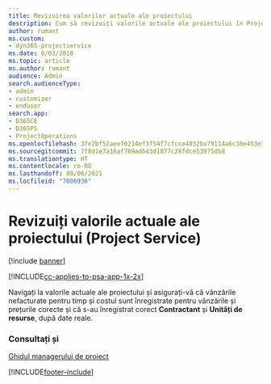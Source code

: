 ```yaml
---
title: Revizuirea valorilor actuale ale proiectului
description: Cum să revizuiți valorile actuale ale proiectului în Project Service
author: rumant
ms.custom:
- dyn365-projectservice
ms.date: 8/03/2018
ms.topic: article
ms.author: rumant
audience: Admin
search.audienceType:
- admin
- customizer
- enduser
search.app:
- D365CE
- D365PS
- ProjectOperations
ms.openlocfilehash: 3fe2bf52aeef0214ef3f54f7cfcce4032ba79114a6c36e453e7412a85af52a49
ms.sourcegitcommit: 7f8d1e7a16af769adb43d1877c28fdce53975db8
ms.translationtype: HT
ms.contentlocale: ro-RO
ms.lasthandoff: 08/06/2021
ms.locfileid: "7006936"
---
```

# <a name="review-project-actuals-project-service"></a>Revizuiți valorile actuale ale proiectului (Project Service)

[!include [banner](../includes/psa-now-project-operations.md)]

[!INCLUDE[cc-applies-to-psa-app-1x-2x](../includes/cc-applies-to-psa-app-1x-2x.md)]

Navigați la valorile actuale ale proiectului și asigurați-vă că vânzările nefacturate pentru timp și costul sunt înregistrate pentru vânzările și prețurile corecte și că s-au înregistrat corect **Contractant** și **Unități de resurse**, după date reale.  
  
### <a name="see-also"></a>Consultați și  
 [Ghidul managerului de proiect](../psa/project-manager-guide.md)


[!INCLUDE[footer-include](../includes/footer-banner.md)]